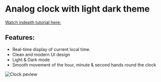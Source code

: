 # Analog clock with light dark theme

[Watch indepth tutorial here:](https://youtu.be/AnFH8zbU5TY)

## Features:
- Real-time display of current local time.
- Clean and modern UI design
- Light & Dark mode
- Smooth movement of the hour, minute & second hands round the clock

 ![Clock peview](https://github.com/user-attachments/assets/27d28fc2-4173-43f9-944c-d25d58be7f44)

